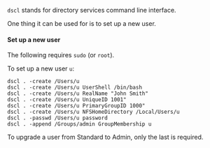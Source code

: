 ``dscl`` stands for directory services command line interface.

One thing it can be used for is to set up a new user.

#### Set up a new user

The following requires ``sudo`` (or ``root``). 

To set up a new user ``u``:

```
dscl . -create /Users/u
dscl . -create /Users/u UserShell /bin/bash
dscl . -create /Users/u RealName "John Smith"
dscl . -create /Users/u UniqueID 1001"
dscl . -create /Users/u PrimaryGroupID 1000"
dscl . -create /Users/u NFSHomeDirectory /Local/Users/u
dscl . -passwd /Users/u password
dscl . -append /Groups/admin GroupMembership u
```

To upgrade a user from Standard to Admin, only the last is required.